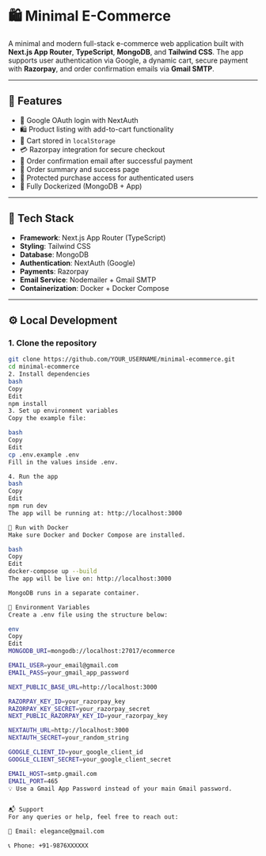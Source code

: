 # 🛍️ Minimal E-Commerce

A minimal and modern full-stack e-commerce web application built with **Next.js App Router**, **TypeScript**, **MongoDB**, and **Tailwind CSS**. The app supports user authentication via Google, a dynamic cart, secure payment with **Razorpay**, and order confirmation emails via **Gmail SMTP**.

---

## 🚀 Features

- 🔐 Google OAuth login with NextAuth
- 🛍️ Product listing with add-to-cart functionality
- 💾 Cart stored in `localStorage`
- 💳 Razorpay integration for secure checkout
- 📧 Order confirmation email after successful payment
- 🧾 Order summary and success page
- 🔐 Protected purchase access for authenticated users
- 🐳 Fully Dockerized (MongoDB + App)

---

## 🧪 Tech Stack

- **Framework**: Next.js App Router (TypeScript)
- **Styling**: Tailwind CSS
- **Database**: MongoDB
- **Authentication**: NextAuth (Google)
- **Payments**: Razorpay
- **Email Service**: Nodemailer + Gmail SMTP
- **Containerization**: Docker + Docker Compose

---

## ⚙️ Local Development

### 1. Clone the repository

```bash
git clone https://github.com/YOUR_USERNAME/minimal-ecommerce.git
cd minimal-ecommerce
2. Install dependencies
bash
Copy
Edit
npm install
3. Set up environment variables
Copy the example file:

bash
Copy
Edit
cp .env.example .env
Fill in the values inside .env.

4. Run the app
bash
Copy
Edit
npm run dev
The app will be running at: http://localhost:3000

🐳 Run with Docker
Make sure Docker and Docker Compose are installed.

bash
Copy
Edit
docker-compose up --build
The app will be live on: http://localhost:3000

MongoDB runs in a separate container.

📁 Environment Variables
Create a .env file using the structure below:

env
Copy
Edit
MONGODB_URI=mongodb://localhost:27017/ecommerce

EMAIL_USER=your_email@gmail.com
EMAIL_PASS=your_gmail_app_password

NEXT_PUBLIC_BASE_URL=http://localhost:3000

RAZORPAY_KEY_ID=your_razorpay_key
RAZORPAY_KEY_SECRET=your_razorpay_secret
NEXT_PUBLIC_RAZORPAY_KEY_ID=your_razorpay_key

NEXTAUTH_URL=http://localhost:3000
NEXTAUTH_SECRET=your_random_string

GOOGLE_CLIENT_ID=your_google_client_id
GOOGLE_CLIENT_SECRET=your_google_client_secret

EMAIL_HOST=smtp.gmail.com
EMAIL_PORT=465
💡 Use a Gmail App Password instead of your main Gmail password.


📬 Support
For any queries or help, feel free to reach out:

📧 Email: elegance@gmail.com

📞 Phone: +91-9876XXXXXX